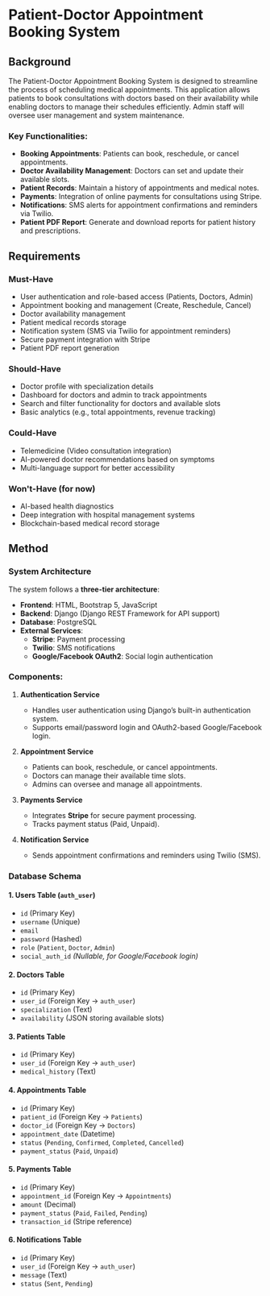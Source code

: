 # Patient-Doctor Appointment Booking System

## Background
The Patient-Doctor Appointment Booking System is designed to streamline the process of scheduling medical appointments. This application allows patients to book consultations with doctors based on their availability while enabling doctors to manage their schedules efficiently. Admin staff will oversee user management and system maintenance.

### Key Functionalities:
- **Booking Appointments**: Patients can book, reschedule, or cancel appointments.
- **Doctor Availability Management**: Doctors can set and update their available slots.
- **Patient Records**: Maintain a history of appointments and medical notes.
- **Payments**: Integration of online payments for consultations using Stripe.
- **Notifications**: SMS alerts for appointment confirmations and reminders via Twilio.
- **Patient PDF Report**: Generate and download reports for patient history and prescriptions.

## Requirements
### Must-Have
- User authentication and role-based access (Patients, Doctors, Admin)
- Appointment booking and management (Create, Reschedule, Cancel)
- Doctor availability management
- Patient medical records storage
- Notification system (SMS via Twilio for appointment reminders)
- Secure payment integration with Stripe
- Patient PDF report generation  

### Should-Have
- Doctor profile with specialization details
- Dashboard for doctors and admin to track appointments
- Search and filter functionality for doctors and available slots
- Basic analytics (e.g., total appointments, revenue tracking)

### Could-Have
- Telemedicine (Video consultation integration)
- AI-powered doctor recommendations based on symptoms
- Multi-language support for better accessibility

### Won't-Have (for now)
- AI-based health diagnostics
- Deep integration with hospital management systems
- Blockchain-based medical record storage

## Method

### System Architecture
The system follows a **three-tier architecture**:
- **Frontend**: HTML, Bootstrap 5, JavaScript
- **Backend**: Django (Django REST Framework for API support)
- **Database**: PostgreSQL
- **External Services**:  
  - **Stripe**: Payment processing  
  - **Twilio**: SMS notifications  
  - **Google/Facebook OAuth2**: Social login authentication  

### Components:
1. **Authentication Service**
   - Handles user authentication using Django’s built-in authentication system.
   - Supports email/password login and OAuth2-based Google/Facebook login.

2. **Appointment Service**
   - Patients can book, reschedule, or cancel appointments.
   - Doctors can manage their available time slots.
   - Admins can oversee and manage all appointments.

3. **Payments Service**
   - Integrates **Stripe** for secure payment processing.
   - Tracks payment status (Paid, Unpaid).

4. **Notification Service**
   - Sends appointment confirmations and reminders using Twilio (SMS).

### Database Schema

#### 1. Users Table (`auth_user`)
- `id` (Primary Key)
- `username` (Unique)
- `email`
- `password` (Hashed)
- `role` (`Patient`, `Doctor`, `Admin`)
- `social_auth_id` _(Nullable, for Google/Facebook login)_

#### 2. Doctors Table
- `id` (Primary Key)
- `user_id` (Foreign Key → `auth_user`)
- `specialization` (Text)
- `availability` (JSON storing available slots)

#### 3. Patients Table
- `id` (Primary Key)
- `user_id` (Foreign Key → `auth_user`)
- `medical_history` (Text)

#### 4. Appointments Table
- `id` (Primary Key)
- `patient_id` (Foreign Key → `Patients`)
- `doctor_id` (Foreign Key → `Doctors`)
- `appointment_date` (Datetime)
- `status` (`Pending`, `Confirmed`, `Completed`, `Cancelled`)
- `payment_status` (`Paid`, `Unpaid`)

#### 5. Payments Table
- `id` (Primary Key)
- `appointment_id` (Foreign Key → `Appointments`)
- `amount` (Decimal)
- `payment_status` (`Paid`, `Failed`, `Pending`)
- `transaction_id` (Stripe reference)

#### 6. Notifications Table
- `id` (Primary Key)
- `user_id` (Foreign Key → `auth_user`)
- `message` (Text)
- `status` (`Sent`, `Pending`)

